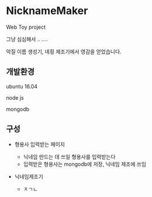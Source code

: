 # NicknameMaker
Web Toy project

그냥 심심해서 .. ....

악질 이름 생성기, 녜힁 제조기에서 영감을 얻었습니다.

## 개발환경
ubuntu 16.04

node js

mongodb

## 구성
- 형용사 입력받는 페이지
  - 닉네임 만드는 데 쓰일 형용사를 입력받는다
  - 입력받은 형용사는 mongodb에 저장, 닉네임 제조에 쓰임

- 닉네임제조기
  - ㅈㄱㄴ


